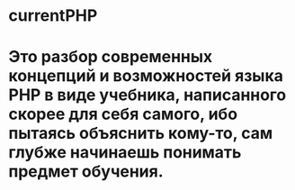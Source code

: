 # currentPHP


# Это разбор современных концепций и возможностей языка PHP в виде учебника, написанного скорее для себя самого, ибо пытаясь объяснить кому-то, сам глубже начинаешь понимать предмет обучения.
